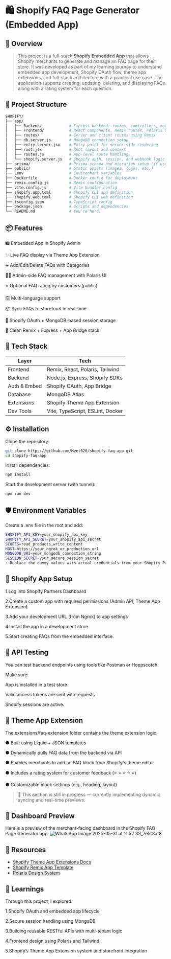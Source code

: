 # 🛍️ Shopify FAQ Page Generator (Embedded App)

## 🚀 Overview

> This project is a full-stack **Shopify Embedded App** that allows Shopify merchants to generate and manage an FAQ page for their store. It was developed as part of my learning journey to understand embedded app development, Shopify OAuth flow, theme app extensions, and full-stack architecture with a practical use case. The application supports creating, updating, deleting, and displaying FAQs along with a rating system for each question.

## 📁 Project Structure

```bash
SHOPIFY/
├── app/
│   ├── Backend/            # Express backend: routes, controllers, models
│   ├── Frontend/           # React components, Remix routes, Polaris UI
│   ├── routes/             # Server and client routes using Remix
│   ├── db.server.js        # MongoDB connection setup
│   ├── entry.server.jsx    # Entry point for server-side rendering
│   ├── root.jsx            # Root layout and context
│   ├── routes.js           # App-level route handling
│   └── shopify.server.js   # Shopify auth, session, and webhook logic
├── prisma/                 # Prisma schema and migration setup (if used)
├── public/                 # Static assets (images, logos, etc.)
├── .env                    # Environment variables
├── Dockerfile              # Docker config for deployment
├── remix.config.js         # Remix configuration
├── vite.config.js          # Vite bundler config
├── shopify.app.toml        # Shopify CLI app definition
├── shopify.web.toml        # Shopify CLI web definition
├── tsconfig.json           # TypeScript config
├── package.json            # Scripts and dependencies
└── README.md               # You're here!
```

## 📦 Features

🛍️ Embedded App in Shopify Admin

✨ Live FAQ display via Theme App Extension

➕ Add/Edit/Delete FAQs with Categories

🧑‍💻 Admin-side FAQ management with Polaris UI

⭐ Optional FAQ rating by customers (public)

🈳 Multi-language support 

📦 Sync FAQs to storefront in real-time

🔐 Shopify OAuth + MongoDB-based session storage

🎯 Clean Remix + Express + App Bridge stack


## 🧰 Tech Stack

| Layer        | Tech                             |
| ------------ | -------------------------------- |
| Frontend     | Remix, React, Polaris, Tailwind  |
| Backend      | Node.js, Express, Shopify SDKs   |
| Auth & Embed | Shopify OAuth, App Bridge        |
| Database     | MongoDB Atlas                    |
| Extensions   | Shopify Theme App Extension      |
| Dev Tools    | Vite, TypeScript, ESLint, Docker |


## ⚙️ Installation

Clone the repository:
```bash
git clone https://github.com/Meet026/shopify-faq-app.git
cd shopify-faq-app
```

Install dependencies:
```bash
npm install
```

Start the development server (with tunnel):
```bash
npm run dev
```

## 🛡️ Environment Variables
Create a .env file in the root and add:

```bash
SHOPIFY_API_KEY=your_shopify_api_key
SHOPIFY_API_SECRET=your_shopify_api_secret
SCOPES=read_products,write_content
HOST=https://your_ngrok_or_production_url
MONGODB_URI=your_mongodb_connection_string
SESSION_SECRET=your_secure_session_secret
⚠️ Replace the dummy values with actual credentials from your Shopify Partner App settings.
```

## 📡 Shopify App Setup

1.Log into Shopify Partners Dashboard

2.Create a custom app with required permissions (Admin API, Theme App Extension)

3.Add your development URL (from Ngrok) to app settings

4.Install the app in a development store

5.Start creating FAQs from the embedded interface.


## 🧪 API Testing

You can test backend endpoints using tools like Postman or Hoppscotch.

Make sure:

App is installed in a test store

Valid access tokens are sent with requests

Shopify sessions are active.


## 🧩 Theme App Extension

The extensions/faq-extension folder contains the theme extension logic:

● Built using Liquid + JSON templates

● Dynamically pulls FAQ data from the backend via API

● Enables merchants to add an FAQ block from Shopify's theme editor

● Includes a rating system for customer feedback (⭐ ⭐ ⭐ ⭐ ⭐)

● Customizable block settings (e.g., heading, layout)

> 🚧 This section is still in progress — currently implementing dynamic syncing and real-time previews.

## 📸 Dashboard Preview

Here is a preview of the merchant-facing dashboard in the Shopify FAQ Page Generator app:
![WhatsApp Image 2025-05-31 at 11 52 33_7e5f3af8](https://github.com/user-attachments/assets/bc46b2c5-410d-44eb-906e-8bd88fb4bff6)


## 🔗 Resources

- [Shopify Theme App Extensions Docs](https://shopify.dev/docs/themes/architecture/extension-points)
- [Shopify Remix App Template](https://github.com/Shopify/shopify-app-template-remix)
- [Polaris Design System](https://polaris.shopify.com/)


## 🧠 Learnings
Through this project, I explored:

1.Shopify OAuth and embedded app lifecycle

2.Secure session handling using MongoDB

3.Building reusable RESTful APIs with multi-tenant logic

4.Frontend design using Polaris and Tailwind

5.Shopify’s Theme App Extension system and storefront integration
